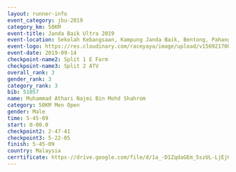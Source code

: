 ```yaml
---
layout: runner-info 
event_category: jbu-2019 
category_km: 50KM 
event-title: Janda Baik Ultra 2019
event-location: Sekolah Kebangsaan, Kampung Janda Baik, Bentong, Pahang, Malaysia 
event-logo: https://res.cloudinary.com/raceyaya/image/upload/v1569217009/logo/janda-baik_vch1pc.jpg 
event-date: 2019-09-14 
checkpoint-name2: Split 1 E Farm 
checkpoint-name3: Split 2 ATV 
overall_rank: 3
gender_rank: 3
category_rank: 3
bib: 51057
name: Muhammad Athari Najmi Bin Mohd Shahrom
category: 50KM Men Open
gender: Male
time: 5-45-09
start: 0-00.0
checkpoint2: 2-47-41
checkpoint3: 5-22-05
finish: 5-45-09
country: Malaysia
cerrtificate: https-//drive.google.com/file/d/1a_-D1ZqdaGEm_5szUL-LjEj0muopKeR7/view?usp=sharing
---
```

